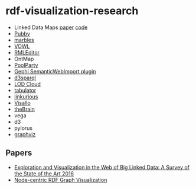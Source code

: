 # rdf-visualization-research

- Linked Data Maps [paper](http://ceur-ws.org/Vol-1472/IESD_2015_paper_2.pdf) [code](https://github.com/fabiovalse/dbpedia_atlas)
- [Pubby](http://wifo5-03.informatik.uni-mannheim.de/pubby/)
- [marbles](http://mes.github.io/marbles/)
- [VOWL](http://vowl.visualdataweb.org/)
- [RMLEditor](http://rml.io/RMLeditor.html)
- OntMap
- [PoolParty](https://www.poolparty.biz/)
- [Gephi SemanticWebImport plugin](https://github.com/gephi/gephi/wiki/SemanticWebImport)
- [d3sparql](https://github.com/zazuko/d3-sparql)
- [LOD Cloud](https://lod-cloud.net/)
- [tabulator](https://github.com/linkeddata/tabulator)
- [linkurious](https://linkurio.us/)
- [Visallo](https://www.visallo.com/)
- [theBrain](https://thebrain.com/)
- vega
- d3
- pylorus
- [graphviz](http://www.graphviz.org/)

## Papers
- [Exploration and Visualization in the Web of Big Linked Data: A Survey of the State of the Art 2016](https://arxiv.org/pdf/1601.08059.pdf)
- [Node-centric RDF Graph Visualization](https://www.hpl.hp.com/techreports/2004/HPL-2004-60.pdf)
